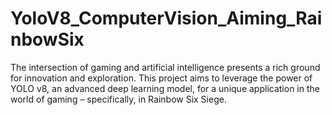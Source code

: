 # YoloV8_ComputerVision_Aiming_RainbowSix
The intersection of gaming and artificial intelligence presents a rich ground for innovation and exploration. This project aims to leverage the power of YOLO v8, an advanced deep learning model, for a unique application in the world of gaming – specifically, in Rainbow Six Siege.
